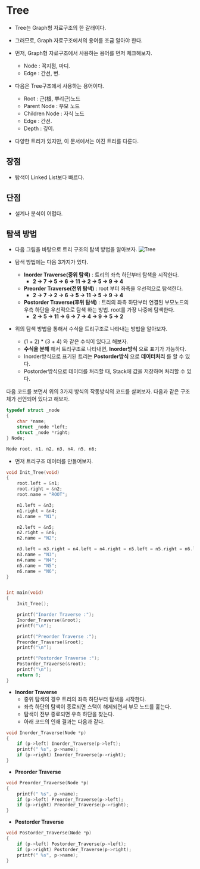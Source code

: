 # Tree
- Tree는 Graph형 자료구조의 한 갈래이다.
- 그러므로, Graph 자료구조에서의 용어를 조금 알아야 한다.
- 먼저, Graph형 자료구조에서 사용하는 용어를 먼저 체크해보자.
  - Node : 꼭지점, 마디.
  - Edge : 간선, 변.

- 다음은 Tree구조에서 사용하는 용어이다.
  - Root : 근(根, 뿌리근)노드
  - Parent Node : 부모 노드
  - Children Node : 자식 노드
  - Edge : 간선.
  - Depth : 깊이.

- 다양한 트리가 있지만, 이 문서에서는 이진 트리를 다룬다.

## 장점
- 탐색이 Linked List보다 빠르다.

## 단점
- 설계나 분석이 어렵다.

## 탐색 방법
- 다음 그림을 바탕으로 트리 구조의 탐색 방법을 알아보자.
![Tree](https://upload.wikimedia.org/wikipedia/commons/thumb/f/f7/Binary_tree.svg/220px-Binary_tree.svg.png)

- 탐색 방법에는 다음 3가지가 있다.
  - **Inorder Traverse(중위 탐색)** : 트리의 좌측 하단부터 탐색을 시작한다.  
    - **2 -> 7 -> 5 -> 6 -> 11 -> 2 -> 5 -> 9 -> 4**
  - **Preorder Traverse(전위 탐색)** : root 부터 좌측을 우선적으로 탐색한다.  
    - **2 -> 7 -> 2 -> 6 -> 5 -> 11 -> 5 -> 9 -> 4**
  - **Postorder Traverse(후위 탐색)** : 트리의 좌측 하단부터 연결된 부모노드의 우측 하단을 우선적으로 탐색 하는 방법. root를 가장 나중에 탐색한다.  
    - **2 -> 5 -> 11 -> 6 -> 7 -> 4 -> 9 -> 5 -> 2**

- 위의 탐색 방법을 통해서 수식을 트리구조로 나타내는 방법을 알아보자.
  - (1 + 2) * (3 + 4) 와 같은 수식이 있다고 해보자.
  - **수식을 분해** 해서 트리구조로 나타내면, **Inorder방식** 으로 표기가 가능하다.
  - Inorder방식으로 표기된 트리는 **Postorder방식** 으로 **데이터처리** 를 할 수 있다.
  - Postorder방식으로 데이터를 처리할 때, Stack에 값을 저장하며 처리할 수 있다.


다음 코드를 보면서 위의 3가지 방식의 작동방식의 코드를 살펴보자. 다음과 같은 구조체가 선언되어 있다고 해보자.
```cpp
typedef struct _node
{
	char *name;
	struct _node *left;
	struct _node *right;
} Node;

Node root, n1, n2, n3, n4, n5, n6;
```

- 먼저 트리구조 데이터를 만들어보자.
```cpp
void Init_Tree(void)
{
	root.left = &n1;
	root.right = &n2;
	root.name = "ROOT";

	n1.left = &n3;
	n1.right = &n4;
	n1.name = "N1";

	n2.left = &n5;
	n2.right = &n6;
	n2.name = "N2";

	n3.left = n3.right = n4.left = n4.right = n5.left = n5.right = n6.left = n6.right = NULL;
	n3.name = "N3";
	n4.name = "N4";
	n5.name = "N5";
	n6.name = "N6";
}


int main(void)
{
	Init_Tree();

	printf("Inorder Traverse :");
	Inorder_Traverse(&root);
	printf("\n");

	printf("Preorder Traverse :");
	Preorder_Traverse(&root);
	printf("\n");

	printf("Postorder Traverse :");
	Postorder_Traverse(&root);
	printf("\n");
	return 0;
}
```

- **Inorder Traverse**
  - 중위 탐색의 경우 트리의 좌측 하단부터 탐색을 시작한다.
  - 좌측 하단의 탐색이 종료되면 스택이 해제되면서 부모 노드를 훑는다.
  - 탐색이 전부 종료되면 우측 하단을 찾는다.
  - 아래 코드의 인쇄 결과는 다음과 같다.
```cpp
void Inorder_Traverse(Node *p)
{
	if (p->left) Inorder_Traverse(p->left);
	printf(" %s", p->name);
	if (p->right) Inorder_Traverse(p->right);
}
```

- **Preorder Traverse**
```cpp
void Preorder_Traverse(Node *p)
{
	printf(" %s", p->name);
	if (p->left) Preorder_Traverse(p->left);
	if (p->right) Preorder_Traverse(p->right);
}
```

- **Postorder Traverse**
```cpp
void Postorder_Traverse(Node *p)
{
	if (p->left) Postorder_Traverse(p->left);
	if (p->right) Postorder_Traverse(p->right);
	printf(" %s", p->name);
}
```
